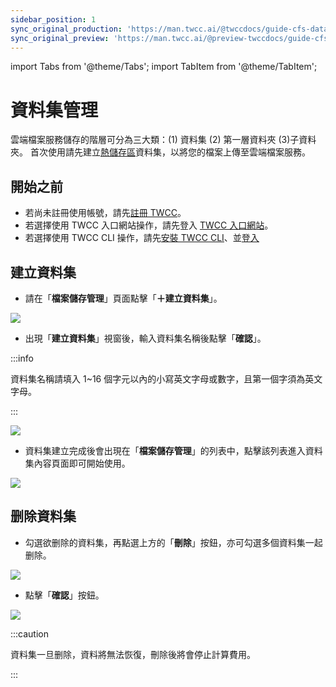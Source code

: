 ```yaml
---
sidebar_position: 1
sync_original_production: 'https://man.twcc.ai/@twccdocs/guide-cfs-dataset-mngmnt-zh' 
sync_original_preview: 'https://man.twcc.ai/@preview-twccdocs/guide-cfs-dataset-mngmnt-zh'
---
```


import Tabs from '@theme/Tabs';
import TabItem from '@theme/TabItem';

# 資料集管理

雲端檔案服務儲存的階層可分為三大類：(1) 資料集 (2) 第一層資料夾 (3)子資料夾。
首次使用請先建立[熱儲存區](../../concepts/intro-to-hot-cold-storage.md)資料集，以將您的檔案上傳至雲端檔案服務。

## 開始之前

- 若尚未註冊使用帳號，請先[註冊 TWCC](https://www.twcc.ai/)。
- 若選擇使用 TWCC 入口網站操作，請先登入 [TWCC 入口網站](https://www.twcc.ai/)。
- 若選擇使用 TWCC CLI 操作，請先<a href="https://github.com/twcc/TWCC-CLI" target="_blank"><ins>安裝 TWCC CLI</ins></a>、並<a href="https://github.com/twcc/TWCC-CLI" target="_blank"><ins>登入</ins></a>

## 建立資料集


* 請在「**檔案儲存管理**」頁面點擊「**＋建立資料集**」。

![](https://cos.twcc.ai/SYS-MANUAL/uploads/upload_a3a55a2722d9892af217baea915100fa.png)


* 出現「**建立資料集**」視窗後，輸入資料集名稱後點擊「**確認**」。

:::info

資料集名稱請填入 1~16 個字元以內的小寫英文字母或數字，且第一個字須為英文字母。

:::

![](https://cos.twcc.ai/SYS-MANUAL/uploads/upload_93e58e0110b78bc573f5a09f3682a9db.png)

* 資料集建立完成後會出現在「**檔案儲存管理**」的列表中，點擊該列表進入資料集內容頁面即可開始使用。

![](https://cos.twcc.ai/SYS-MANUAL/uploads/upload_2c453d058d136d110f1c9489a8e94408.png)


## 删除資料集


* 勾選欲删除的資料集，再點選上方的「**刪除**」按鈕，亦可勾選多個資料集一起删除。

![](https://cos.twcc.ai/SYS-MANUAL/uploads/upload_5fc0a31f1f0b557438e805cc26618777.png)

* 點擊「**確認**」按鈕。

![](https://cos.twcc.ai/SYS-MANUAL/uploads/upload_398409bf3687ab6faabb2f99e88c9a10.png)

:::caution

資料集一旦删除，資料將無法恢復，刪除後將會停止計算費用。

:::
